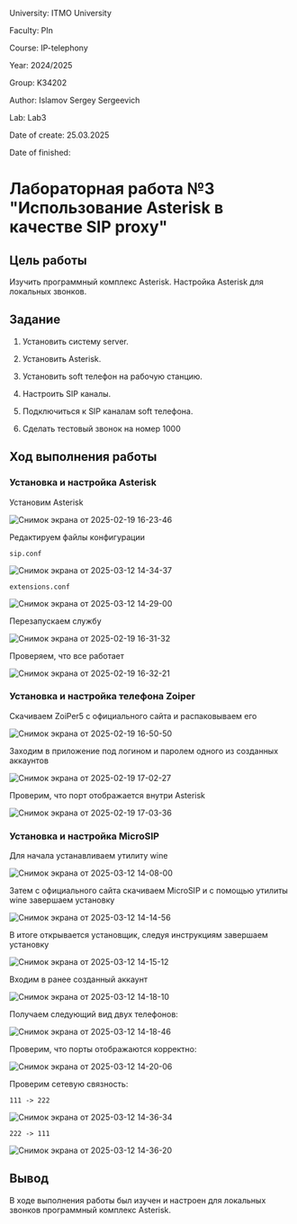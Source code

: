University: ITMO University

Faculty: PIn

Course: IP-telephony

Year: 2024/2025

Group: K34202

Author: Islamov Sergey Sergeevich

Lab: Lab3

Date of create: 25.03.2025

Date of finished: 

# Лабораторная работа №3 "Использование Asterisk в качестве SIP proxy"

## Цель работы

Изучить программный комплекс Asterisk. Настройка Asterisk для локальных звонков.

## Задание

1. Установить систему server.
   
2. Установить Asterisk.
   
3. Установить soft телефон на рабочую станцию.
   
4. Настроить SIP каналы.

5. Подключиться к SIP каналам soft телефона.

6. Сделать тестовый звонок на номер 1000
   
## Ход выполнения работы 

### Установка и настройка Asterisk

Установим Asterisk

![Снимок экрана от 2025-02-19 16-23-46](https://github.com/user-attachments/assets/4aa09aa1-d032-49dd-a36d-7717a8e380c2)

Редактируем файлы конфигурации

`sip.conf`

![Снимок экрана от 2025-03-12 14-34-37](https://github.com/user-attachments/assets/df302f7a-a656-4d3b-be03-261930a9bf04)

`extensions.conf`

![Снимок экрана от 2025-03-12 14-29-00](https://github.com/user-attachments/assets/6263d155-bf6e-4cf8-8f6d-8edc9903060b)

Перезапускаем службу

![Снимок экрана от 2025-02-19 16-31-32](https://github.com/user-attachments/assets/64bc1c99-00da-4b0d-9126-b56d8d038692)

Проверяем, что все работает

![Снимок экрана от 2025-02-19 16-32-21](https://github.com/user-attachments/assets/020e1db8-a843-4b13-b5bc-afda8b18376b)

### Установка и настройка телефона Zoiper

Скачиваем ZoiPer5 с официального сайта и распаковываем его

![Снимок экрана от 2025-02-19 16-50-50](https://github.com/user-attachments/assets/b30dc4d8-d29e-41c0-8864-8644baa14f87)

Заходим в приложение под логином и паролем одного из созданных аккаунтов 

![Снимок экрана от 2025-02-19 17-02-27](https://github.com/user-attachments/assets/c543cfc2-e4e2-4106-a211-fced194ec441)

Проверим, что порт отображается внутри Asterisk

![Снимок экрана от 2025-02-19 17-03-36](https://github.com/user-attachments/assets/025ea53b-724e-4fa0-9dc3-49fd7936e33c)


### Установка и настройка MicroSIP

Для начала устанавливаем утилиту wine

![Снимок экрана от 2025-03-12 14-08-00](https://github.com/user-attachments/assets/e2d4ae26-5a09-4475-aa25-0a496c206745)

Затем с официального сайта скачиваем MicroSIP и с помощью утилиты wine завершаем установку

![Снимок экрана от 2025-03-12 14-14-56](https://github.com/user-attachments/assets/910bc2e2-f06f-4eeb-a5c6-c8fcfab61334)

В итоге открывается установщик, следуя инструкциям завершаем установку

![Снимок экрана от 2025-03-12 14-15-12](https://github.com/user-attachments/assets/0bd512fb-f01c-441f-9d7d-ead0c70b6cde)

Входим в ранее созданный аккаунт 

![Снимок экрана от 2025-03-12 14-18-10](https://github.com/user-attachments/assets/452f0b70-ea44-4adc-93fa-797a411edfdc)

Получаем следующий вид двух телефонов:

![Снимок экрана от 2025-03-12 14-18-46](https://github.com/user-attachments/assets/62a15a80-f56f-4fd5-b06f-77f8a2193679)

Проверим, что порты отображаются корректно:

![Снимок экрана от 2025-03-12 14-20-06](https://github.com/user-attachments/assets/2c0dd0cf-b2fc-4fd7-b819-b19db4959bcf)

Проверим сетевую связность:

`111 -> 222`

![Снимок экрана от 2025-03-12 14-36-34](https://github.com/user-attachments/assets/49506eea-93d3-4b21-9acf-c85507f792c9)

`222 -> 111`

![Снимок экрана от 2025-03-12 14-36-20](https://github.com/user-attachments/assets/56214d9e-c6dc-4e41-acb3-17b019eacf1e)

## Вывод 

В ходе выполнения работы был изучен и настроен для локальных звонков программный комплекс Asterisk. 



